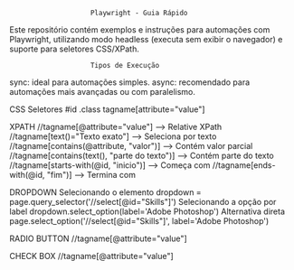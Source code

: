                         Playwright - Guia Rápido
Este repositório contém exemplos e instruções para automações com Playwright, utilizando modo headless (executa sem exibir o navegador) e suporte para seletores CSS/XPath.

                        Tipos de Execução
sync: ideal para automações simples.
async: recomendado para automações mais avançadas ou com paralelismo.

CSS Seletores
#id
.class
tagname[attribute="value"]

XPATH
//tagname[@attribute="value"]                   --> Relative XPath
//tagname[text()="Texto exato"]                --> Seleciona por texto
//tagname[contains(@attribute, "valor")]       --> Contém valor parcial
//tagname[contains(text(), "parte do texto")]  --> Contém parte do texto
//tagname[starts-with(@id, "inicio")]          --> Começa com
//tagname[ends-with(@id, "fim")]               --> Termina com

DROPDOWN
Selecionando o elemento
dropdown = page.query_selector('//select[@id="Skills"]')
Selecionando a opção por label
dropdown.select_option(label='Adobe Photoshop')
Alternativa direta
page.select_option('//select[@id="Skills"]', label='Adobe Photoshop')

RADIO BUTTON
//tagname[@attribute="value"]    

CHECK BOX 
//tagname[@attribute="value"]

